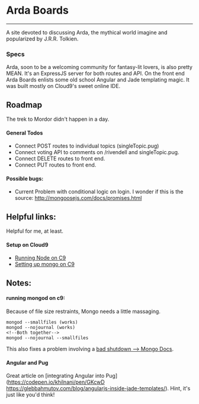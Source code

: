 # Arda Boards
--------------
A site devoted to discussing Arda, the mythical world imagine and popularized by J.R.R. Tolkien.
![]()
### Specs
Arda, soon to be a welcoming community for fantasy-lit lovers, is also pretty MEAN. It's an ExpressJS server for both routes and API. On the front end Arda Boards enlists some old school Angular and Jade templating magic. It was built mostly on Cloud9's sweet online IDE.

## Roadmap
The trek to Mordor didn't happen in a day.

#### General Todos
+ Connect POST routes to individual topics (singleTopic.pug)
+ Connect voting API to comments on /rivendell and singleTopic.pug.
+ Connect DELETE routes to front end.
+ Connect PUT routes to front end.

#### Possible bugs:
+ Current Problem with conditional logic on login. I wonder if this is the source: http://mongoosejs.com/docs/promises.html


## Helpful links:
Helpful for me, at least.
#### Setup on Cloud9
+ [Running Node on C9](http://stackoverflow.com/questions/15087953/running-hello-world-using-node-js-express-in-cloud-9ide)
+ [Setting up mongo on C9](https://community.c9.io/t/setting-up-mongodb/1717)


## Notes:
#### running mongod on c9:
Because of file size restraints, Mongo needs a little massaging.
```
mongod --smallfiles (works)
mongod --nojournal (works)
<!--Both together-->
mongod --nojournal --smallfiles
```
This also fixes a problem involving a [bad shutdown --> Mongo Docs](https://docs.mongodb.com/manual/tutorial/recover-data-following-unexpected-shutdown/).

#### Angular and Pug
Great article on [integrating Angular into Pug](https://codepen.io/khilnani/pen/GKcwD https://glebbahmutov.com/blog/angularjs-inside-jade-templates/). Hint, it's just like you'd think!